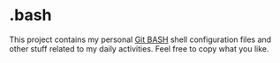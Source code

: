 # .bash

This project contains my personal [Git BASH] shell configuration files and other
stuff related to my daily activities. Feel free to copy what you like.

[Git BASH]: <https://git-for-windows.github.io/>
